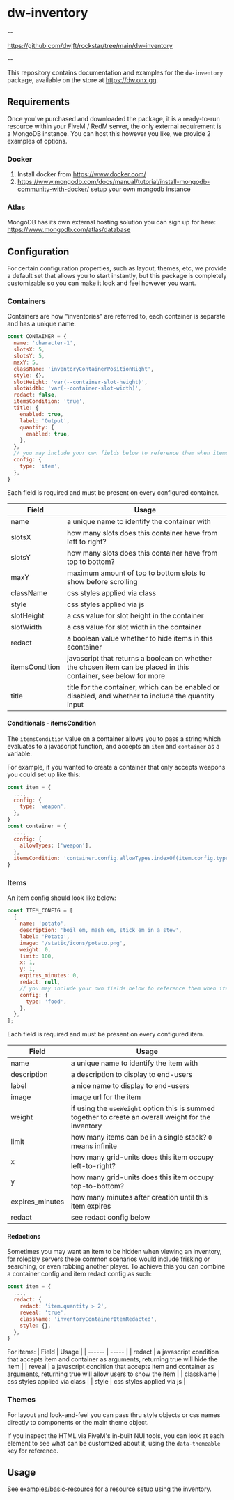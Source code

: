 # dw-inventory

--

https://github.com/dwjft/rockstar/tree/main/dw-inventory

--

This repository contains documentation and examples for the `dw-inventory` package, available on the store at https://dw.onx.gg.

## Requirements

Once you've purchased and downloaded the package, it is a ready-to-run resource within your FiveM / RedM server, the only external requirement is a MongoDB instance. You can host this however you like, we provide 2 examples of options.

### Docker

1. Install docker from https://www.docker.com/
1. https://www.mongodb.com/docs/manual/tutorial/install-mongodb-community-with-docker/ setup your own mongodb instance

### Atlas

MongoDB has its own external hosting solution you can sign up for here: https://www.mongodb.com/atlas/database

## Configuration

For certain configuration properties, such as layout, themes, etc, we provide a default set that allows you to start instantly, but this package is completely customizable so you can make it look and feel however you want.

### Containers

Containers are how "inventories" are referred to, each container is separate and has a unique name.

```javascript
const CONTAINER = {
  name: 'character-1',
  slotsX: 5,
  slotsY: 5,
  maxY: 5,
  className: 'inventoryContainerPositionRight',
  style: {},
  slotHeight: 'var(--container-slot-height)',
  slotWidth: 'var(--container-slot-width)',
  redact: false,
  itemsCondition: 'true',
  title: {
    enabled: true,
    label: 'Output',
    quantity: {
      enabled: true,
    },
  },
  // you may include your own fields below to reference them when items are passed thru to js functions as variables
  config: {
    type: 'item',
  },
}
```

Each field is required and must be present on every configured container.

| Field | Usage |
| ------ | ----- |
| name | a unique name to identify the container with |
| slotsX | how many slots does this container have from left to right? |
| slotsY | how many slots does this container have from top to bottom? |
| maxY | maximum amount of top to bottom slots to show before scrolling |
| className | css styles applied via class |
| style | css styles applied via js |
| slotHeight | a css value for slot height in the container |
| slotWidth | a css value for slot width in the container |
| redact | a boolean value whether to hide items in this scontainer |
| itemsCondition | javascript that returns a boolean on whether the chosen item can be placed in this container, see below for more |
| title | title for the container, which can be enabled or disabled, and whether to include the quantity input |

#### Conditionals - itemsCondition

The `itemsCondition` value on a container allows you to pass a string which evaluates to a javascript function, and accepts an `item` and `container` as a variable.

For example, if you wanted to create a container that only accepts weapons you could set up like this:

```javascript
const item = {
  ...,
  config: {
    type: 'weapon',
  },
}
const container = {
  ...,
  config: {
    allowTypes: ['weapon'],
  },
  itemsCondition: 'container.config.allowTypes.indexOf(item.config.type) !== -1',
}
```

### Items

An item config should look like below:

```javascript
const ITEM_CONFIG = [
  {
    name: 'potato',
    description: 'boil em, mash em, stick em in a stew',
    label: 'Potato',
    image: '/static/icons/potato.png',
    weight: 0,
    limit: 100,
    x: 1,
    y: 1,
    expires_minutes: 0,
    redact: null,
    // you may include your own fields below to reference them when items are passed thru to js functions as variables
    config: {
      type: 'food',
    },
  },
];
```

Each field is required and must be present on every configured item.

| Field | Usage |
| ------ | ----- |
| name | a unique name to identify the item with |
| description | a description to display to end-users |
| label | a nice name to display to end-users |
| image | image url for the item |
| weight | if using the `useWeight` option this is summed together to create an overall weight for the inventory |
| limit | how many items can be in a single stack? `0` means infinite |
| x | how many grid-units does this item occupy left-to-right? |
| y | how many grid-units does this item occupy top-to-bottom? |
| expires_minutes | how many minutes after creation until this item expires |
| redact | see redact config below |

#### Redactions

Sometimes you may want an item to be hidden when viewing an inventory, for roleplay servers these common scenarios would include frisking or searching, or even robbing another player. To achieve this you can combine a container config and item redact config as such:

```javascript
const item = {
  ...,
  redact: {
    redact: 'item.quantity > 2',
    reveal: 'true',
    className: 'inventoryContainerItemRedacted',
    style: {},
  },
}
```

For items: 
| Field | Usage |
| ------ | ----- |
| redact | a javascript condition that accepts item and container as arguments, returning true will hide the item |
| reveal | a javascript condition that accepts item and container as arguments, returning true will allow users to show the item |
| className | css styles applied via class |
| style | css styles applied via js |

### Themes

For layout and look-and-feel you can pass thru style objects or css names directly to components or the main theme object.

If you inspect the HTML via FiveM's in-built NUI tools, you can look at each element to see what can be customized about it, using the `data-themeable` key for reference.

## Usage

See [examples/basic-resource](https://github.com/dwjft/rockstar/tree/main/dw-inventory/examples/basic-resource) for a resource setup using the inventory.
